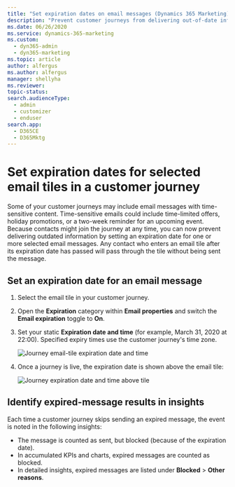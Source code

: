 ```yaml
---
title: "Set expiration dates on email messages (Dynamics 365 Marketing) | Microsoft Docs"
description: "Prevent customer journeys from delivering out-of-date information by assigning an expiration date for email tiles."
ms.date: 06/26/2020
ms.service: dynamics-365-marketing
ms.custom: 
  - dyn365-admin
  - dyn365-marketing
ms.topic: article
author: alfergus
ms.author: alfergus
manager: shellyha
ms.reviewer:
topic-status:
search.audienceType: 
  - admin
  - customizer
  - enduser
search.app: 
  - D365CE
  - D365Mktg
---
```


# Set expiration dates for selected email tiles in a customer journey

Some of your customer journeys may include email messages with time-sensitive content. Time-sensitive emails could include time-limited offers, holiday promotions, or a two-week reminder for an upcoming event. Because contacts might join the journey at any time, you can now prevent delivering outdated information by setting an expiration date for one or more selected email messages. Any contact who enters an email tile after its expiration date has passed will pass through the tile without being sent the message.

## Set an expiration date for an email message

1. Select the email tile in your customer journey.

2. Open the **Expiration** category within **Email properties** and switch the **Email expiration** toggle to **On**.

3. Set your static **Expiration date and time** (for example, March 31, 2020 at 22:00). Specified expiry times use the customer journey's time zone.

    ![Journey email-tile expiration date and time](./media/email-expire-date-time.png "Journey email-tile expiration date and time")

4. Once a journey is live, the expiration date is shown above the email tile:

    ![Journey expiration date and time above tile](./media/email-expire-tile.png "Journey expiration date and time above tile")

## Identify expired-message results in insights

Each time a customer journey skips sending an expired message, the event is noted in the following insights:

- The message is counted as sent, but blocked (because of the expiration date).
- In accumulated KPIs and charts, expired messages are counted as blocked.
- In detailed insights, expired messages are listed under **Blocked** > **Other reasons**.
